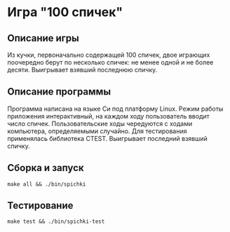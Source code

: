 # Игра "100 спичек"

## Описание игры

Из кучки, первоначально содержащей 100 спичек, двое играющих поочередно берут по несколько спичек: не менее одной и не более десяти. Выигрывает взявший последнюю спичку.

## Описание программы

Программа написана на языке Си под платформу Linux. Режим работы приложения интерактивный, на каждом ходу пользователь вводит число спичек. Пользовательские ходы чередуются с ходами компьютера, определяемыми случайно. Для тестирования применялась библиотека CTEST. Выигрывает последний взявший спичку.

## Сборка и запуск

```
make all && ./bin/spichki
```

## Тестирование

```
make test && ./bin/spichki-test
```
